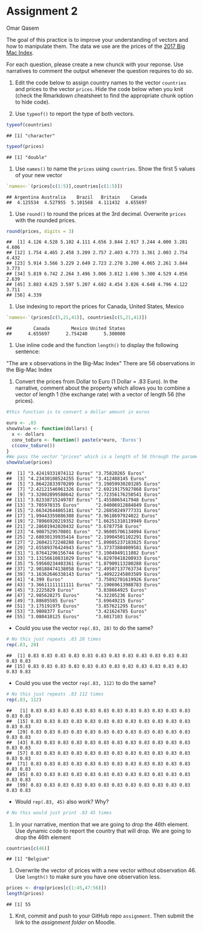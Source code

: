 Assignment 2
================
Omar Qasem

The goal of this practice is to improve your understanding of vectors and how to manipulate them. The data we use are the prices of the [2017 Big Mac Index](http://www.economist.com/content/big-mac-index).

For each question, please create a new chunck with your reponse. Use narratives to comment the output whenever the question requires to do so.

1.  Edit the code below to assign country names to the vector `countries` and prices to the vector `prices`. Hide the code below when you knit (check the Rmarkdown cheatsheet to find the appropriate chunk option to hide code).

2.  Use `typeof()` to report the type of both vectors.

``` r
typeof(countries)
```

    ## [1] "character"

``` r
typeof(prices)
```

    ## [1] "double"

1.  Use `names()` to name the `prices` using `countries`. Show the first 5 values of your new vector

``` r
`names<-`(prices[c(1:5)],countries[c(1:5)])
```

    ## Argentina Australia    Brazil   Britain    Canada 
    ##  4.125534  4.527955  5.101568  4.111432  4.655697

1.  Use `round()` to round the prices at the 3rd decimal. Overwrite `prices` with the rounded prices.

``` r
round(prices, digits = 3)
```

    ##  [1] 4.126 4.528 5.102 4.111 4.656 3.844 2.917 3.244 4.000 3.281 4.606
    ## [12] 1.754 4.465 2.458 3.209 2.757 2.403 4.773 3.361 2.003 2.754 4.432
    ## [23] 5.914 3.566 3.229 2.649 2.723 2.278 3.200 4.065 2.261 3.844 3.773
    ## [34] 5.819 6.742 2.264 3.496 3.006 3.812 1.698 5.300 4.529 4.056 2.639
    ## [45] 3.883 4.625 3.597 5.207 4.682 4.454 3.826 4.648 4.796 4.122 3.711
    ## [56] 4.339

1.  Use indexing to report the prices for Canada, United States, Mexico

``` r
`names<-`(prices[c(5,21,41)], countries[c(5,21,41)])
```

    ##        Canada        Mexico United States 
    ##      4.655697      2.754240      5.300000

1.  Use inline code and the function `length()` to display the following sentence:

"The are x observations in the Big-Mac Index" There are 56 observations in the Big-Mac Index

1.  Convert the prices from Dollar to Euro (1 Dollar = .83 Euro). In the narrative, comment about the property which allows you to combine a vector of length 1 (the exchange rate) with a vector of length 56 (the prices).

``` r
#this function is to convert a dollar amount in euros 

euro <- .83    
showValue <- function(dollars) {      
  x <- dollars
  conv_toEuro <- function() paste(x*euro, 'Euros')
  c(conv_toEuro())
}
#We pass the vector "prices" which is a length of 56 through the parameter "x" and it passes each value of prices through
showValue(prices)
```

    ##  [1] "3.42419331074112 Euros" "3.75820265 Euros"      
    ##  [3] "4.23430108524255 Euros" "3.412488145 Euros"     
    ##  [5] "3.86422833970209 Euros" "3.19059930203285 Euros"
    ##  [7] "2.42121546961326 Euros" "2.69219175927868 Euros"
    ##  [9] "3.32002899588642 Euros" "2.72356176250541 Euros"
    ## [11] "3.82338715249787 Euros" "1.4558065417948 Euros" 
    ## [13] "3.705970335 Euros"      "2.04006912884849 Euros"
    ## [15] "2.66342644865181 Euros" "2.28850249777331 Euros"
    ## [17] "1.99443359886308 Euros" "3.9618697924022 Euros" 
    ## [19] "2.78966920219352 Euros" "1.66251310119949 Euros"
    ## [21] "2.28601942020432 Euros" "3.6787758 Euros"       
    ## [23] "4.9087529570801 Euros"  "2.96005706134094 Euros"
    ## [25] "2.68030139935414 Euros" "2.19904501102291 Euros"
    ## [27] "2.26042172248288 Euros" "1.89085237183825 Euros"
    ## [29] "2.65589376424943 Euros" "3.37373884009581 Euros"
    ## [31] "1.87641296156744 Euros" "3.1904949111082 Euros" 
    ## [33] "3.13156610831029 Euros" "4.82970418208933 Euros"
    ## [35] "5.59560234403361 Euros" "1.87909113280288 Euros"
    ## [37] "2.90188474138058 Euros" "2.49507137763734 Euros"
    ## [39] "3.16362646338143 Euros" "1.40922245803589 Euros"
    ## [41] "4.399 Euros"            "3.75892701619926 Euros"
    ## [43] "3.36611111111111 Euros" "2.19069613988783 Euros"
    ## [45] "3.2225829 Euros"        "3.838664925 Euros"     
    ## [47] "2.985628275 Euros"      "4.32205236 Euros"      
    ## [49] "3.88605585 Euros"       "3.69649215 Euros"      
    ## [51] "3.175191975 Euros"      "3.857621295 Euros"     
    ## [53] "3.9808377 Euros"        "3.421624785 Euros"     
    ## [55] "3.080410125 Euros"      "3.6017103 Euros"

-   Could you use the vector `rep(.83, 28)` to do the same?

``` r
# No this just repeats .83 28 times
rep(.83, 28)
```

    ##  [1] 0.83 0.83 0.83 0.83 0.83 0.83 0.83 0.83 0.83 0.83 0.83 0.83 0.83 0.83
    ## [15] 0.83 0.83 0.83 0.83 0.83 0.83 0.83 0.83 0.83 0.83 0.83 0.83 0.83 0.83

-   Could you use the vector `rep(.83, 112)` to do the same?

``` r
# No this just repeats .83 112 times
rep(.83, 112)
```

    ##   [1] 0.83 0.83 0.83 0.83 0.83 0.83 0.83 0.83 0.83 0.83 0.83 0.83 0.83 0.83
    ##  [15] 0.83 0.83 0.83 0.83 0.83 0.83 0.83 0.83 0.83 0.83 0.83 0.83 0.83 0.83
    ##  [29] 0.83 0.83 0.83 0.83 0.83 0.83 0.83 0.83 0.83 0.83 0.83 0.83 0.83 0.83
    ##  [43] 0.83 0.83 0.83 0.83 0.83 0.83 0.83 0.83 0.83 0.83 0.83 0.83 0.83 0.83
    ##  [57] 0.83 0.83 0.83 0.83 0.83 0.83 0.83 0.83 0.83 0.83 0.83 0.83 0.83 0.83
    ##  [71] 0.83 0.83 0.83 0.83 0.83 0.83 0.83 0.83 0.83 0.83 0.83 0.83 0.83 0.83
    ##  [85] 0.83 0.83 0.83 0.83 0.83 0.83 0.83 0.83 0.83 0.83 0.83 0.83 0.83 0.83
    ##  [99] 0.83 0.83 0.83 0.83 0.83 0.83 0.83 0.83 0.83 0.83 0.83 0.83 0.83 0.83

-   Would `rep(.83, 45)` also work? Why?

``` r
# No this would just print .83 45 times
```

1.  In your narrative, mention that we are going to drop the 46th element. Use dynamic code to report the country that will drop. We are going to drop the 46th element

``` r
countries[c(46)]
```

    ## [1] "Belgium"

1.  Overwrite the vector of prices with a new vector without observation 46. Use `length()` to make sure you have one observation less.

``` r
prices <- drop(prices[c(1:45,47:56)])
length(prices)
```

    ## [1] 55

1.  Knit, commit and push to your GitHub repo `assignment`. Then submit the link to the *assignment folder* on Moodle.
